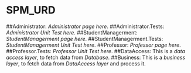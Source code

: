 # SPM_URD
##Administrator:
  *Administrator page here*.
##Administrator.Tests:
  *Administrator Unit Test here*.
##StudentManagerment:
  *StudentManagerment page here*.
##StudentManagerment.Tests:
  *StudentManagerment Unit Test here*.
##Professor:
 *Professor page here*.
##Professor.Tests:
  *Professor Unit Test here*.
##DataAccess:
  This is a _data access layer_, to fetch data from *Database*.
##Business:
  This is a _business layer_, to fetch data from *DataAccess layer* and process it.
